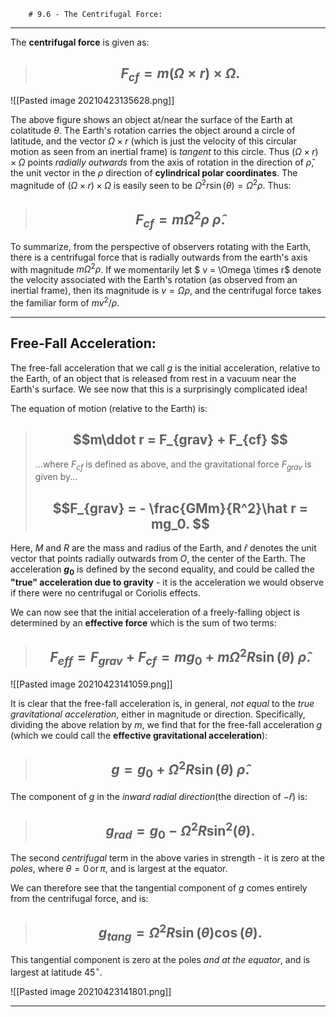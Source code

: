 	 	# 9.6 - The Centrifugal Force: 
***

The **centrifugal force** is given as:

> ## $$F_{cf} = m(\Omega \times r) \times \Omega.$$

![[Pasted image 20210423135628.png]]

The above figure shows an object at/near the surface of the Earth at colatitude $\theta$. The Earth's rotation carries the object around a circle of latitude, and the vector $\Omega \times r$ (which is just the velocity of this circular motion as seen from an inertial frame) is *tangent* to this circle. Thus $(\Omega \times r) \times \Omega$ points *radially outwards* from the axis of rotation in the direction of $\hat \rho$, the unit vector in the $\rho$ direction of **cylindrical polar coordinates**. The magnitude of $(\Omega \times r) \times \Omega$ is easily seen to be $\Omega^2r\sin(\theta) = \Omega^2\rho$. Thus:

> ## $$F_{cf} = m \Omega^2\rho\;  \hat \rho. $$

To summarize, from the perspective of observers rotating with the Earth, there is a centrifugal force that is radially outwards from the earth's axis with magnitude $m\Omega^2 \rho$. If we momentarily let $ v = \Omega \times r$ denote the velocity associated with the Earth's rotation (as observed from an inertial frame), then its magnitude is $v = \Omega \rho$, and the centrifugal force takes the familiar form of $mv^2/\rho$.

***

## Free-Fall Acceleration:

The free-fall acceleration that we call *g* is the initial acceleration, relative to the Earth, of an object that is released from rest in a vacuum near the Earth's surface. We see now that this is a surprisingly complicated idea!

The equation of motion (relative to the Earth) is:

> ## $$m\ddot r = F_{grav} + F_{cf} $$
> ...where $F_{cf}$ is defined as above, and the gravitational force $F_{grav}$ is given by...
> ## $$F_{grav} = - \frac{GMm}{R^2}\hat r = mg_0. $$

Here, *M* and *R* are the mass and radius of the Earth, and $\hat r$ denotes the unit vector that points radially outwards from *O*, the center of the Earth. The acceleration **$g_0$** is defined by the second equality, and could be called the **"true" acceleration due to gravity** - it is the acceleration we would observe if there were no centrifugal or Coriolis effects. 

We can now see that the initial acceleration of a freely-falling object is determined by an **effective force** which is the sum of two terms:

> ## $$F_{eff} = F_{grav} +F_{cf} = mg_0 + m\Omega^2R\sin(\theta)\;\hat \rho. $$


![[Pasted image 20210423141059.png]]

It is clear that the free-fall acceleration is, in general, *not equal* to the *true gravitational acceleration*, either in magnitude or direction. Specifically, dividing the above relation by *m*, we find that for the free-fall acceleration $g$ (which we could call the **effective gravitational acceleration**):

> ## $$g = g_0 + \Omega^2R\sin(\theta)\;\hat \rho. $$

The component of *g* in the *inward radial direction*(the direction of $-\hat r$) is:

> ## $$g_{rad} = g_0 - \Omega^2R\sin^2(\theta). $$

The second *centrifugal* term in the above varies in strength - it is zero at the *poles*, where $\theta = 0\, \text{or} \,\pi$, and is largest at the equator. 

We can therefore see that the tangential component of *g* comes entirely from the centrifugal force, and is:

> ## $$g_{tang} = \Omega^2R\sin(\theta)\cos(\theta). $$

This tangential component is zero at the poles *and at the equator*, and is largest at latitude $45^{\circ}$.

![[Pasted image 20210423141801.png]]


***